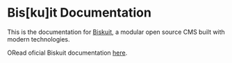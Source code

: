 # Bis[ku]it Documentation
This is the documentation for [Biskuit](https://biskuit.org), a modular open source CMS built with modern technologies.

ORead oficial Biskuit documentation [here](https://docs.biskuit.org/).